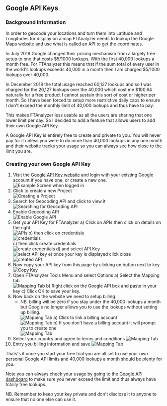 ## Google API Keys ##
### Background Information ###
In order to geocode your locations and turn them into Latitude and Longitudes for display on a map FTAnalyzer needs to lookup the Google Maps website and use what is called an API to get the coordinates.

In July 2018 Google changed their pricing mechanism from a largely free setup to one that costs $5/1000 lookups. With the first 40,000 lookups a month free. 
For FTAnalyzer this means that if the sum total of every user in the world's lookups exceeds 40,000 in a month then I am charged $5/1000 lookups over 40,000.

In December 2018 the total usage reached 60,127 lookups and so I was charged for the 20,127 lookups over the 40,000 which cost me $100.64 naturally for a free product I cannot sustain this sort of cost or higher per month. So I have been forced to setup more restrictive daily caps to ensure I don't exceed the monthly limit of 40,000 lookups and thus have to pay.

This makes FTAnalyzer less usable as all the users are sharing that one lower limit per day. So I decided to add a feature that allows users to add their own Google API Key.

A Google API Key is entirely free to create and private to you. You will never pay for it unless you were to do more than 40,000 lookups in any one month and their website tracks your usage so you can always see how close to the limit you are.

### Creating your own Google API Key ###
1) Visit the [Google API Key website](https://cloud.google.com/console/google/maps-apis/overview) and login with your existing Google account if you have one, or create a new one.  
   ![Example Screen when logged in](http://www.ftanalyzer.com/GoogleAPI-1.png) 
2) Click to create a new Project  
   ![Creating a Project](http://www.ftanalyzer.com/GoogleAPI-2.png) 
3) Search for Geocoding API and click to view it
   ![Searching for Geocoding API](http://www.ftanalyzer.com/GoogleAPI-3.png) 
4) Enable Geocoding API  
   ![Enable Google API](http://www.ftanalyzer.com/GoogleAPI-4.png)
5) Get your API Key for FTAnalyzer
   a) Click on APIs then click on details on the right  
   ![APIs](http://www.ftanalyzer.com/GoogleAPI-5a.png)
   b) then click on credentials  
   ![credentials](http://www.ftanalyzer.com/GoogleAPI-5b.png)  
   c) then click create credentials   
   ![create credentials](http://www.ftanalyzer.com/GoogleAPI-5c.png)
   d) and select API Key  
   ![select API key](http://www.ftanalyzer.com/GoogleAPI-5d.png)
   e) once your key is displayed click close  
   ![created API](http://www.ftanalyzer.com/GoogleAPI-5e.png)
6) Now copy your API key from this page by clicking on button next to key  
   ![Copy Key](http://www.ftanalyzer.com/GoogleAPI-6.png)
7) Open FTAnalyzer Tools Menu and select Options
    a) Select the Mapping tab  
   ![Mapping Tab](http://www.ftanalyzer.com/GoogleAPI-8.png)
    b) Right click on the Google API box and paste in your key
    c) Click OK to save your key.
8) Now back on the website we need to setup billing 
    - NB. billing will be zero if you stay under the 40,000 lookups a month but Google no longer allows you to use the lookups without setting up billing.  
    ![Mapping Tab](http://www.ftanalyzer.com/GoogleAPI-11.png)
    a) Click to link a billing account  
    ![Mapping Tab](http://www.ftanalyzer.com/GoogleAPI-11a.png)
    b) If you don't have a billing account it will prompt you to create one  
    ![Mapping Tab](http://www.ftanalyzer.com/GoogleAPI-11b.png)
9) Select your country and agree to terms and conditions
    ![Mapping Tab](http://www.ftanalyzer.com/GoogleAPI-12a.png)
10) Entry you billing information and save
    ![Mapping Tab](http://www.ftanalyzer.com/GoogleAPI-12b.png)

Thats's it once you start your free trial you are all set to use your own personal Google API limits and 40,000 lookups a month should be plenty for you. 

Note you can always check your usage by going to the [Google API dashboard](https://console.cloud.google.com/google/maps-apis/overview) to make sure you never exceed the limit and thus always have totally free lookups.

NB. Remember to keep your key private and don't disclose it to anyone to ensure that no one else can use it.